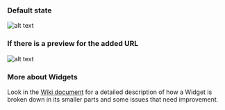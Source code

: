 ### Default state

![alt text](https://contentful.atlassian.net/wiki/download/attachments/412385434/Screen%20Shot%202018-04-04%20at%2016.12.07.png?version=1&modificationDate=1522851153691&cacheVersion=1&api=v2 'Default')

### If there is a preview for the added URL

![alt text](https://contentful.atlassian.net/wiki/download/attachments/412385434/Screen%20Shot%202018-04-04%20at%2016.44.13.png?version=1&modificationDate=1522853065618&cacheVersion=1&api=v2 'Preview')

### More about Widgets

Look in the [Wiki document](https://contentful.atlassian.net/wiki/spaces/DES/pages/412385434/Widgets) for a detailed description of how a Widget is broken down in its smaller parts and some issues that need improvement.
